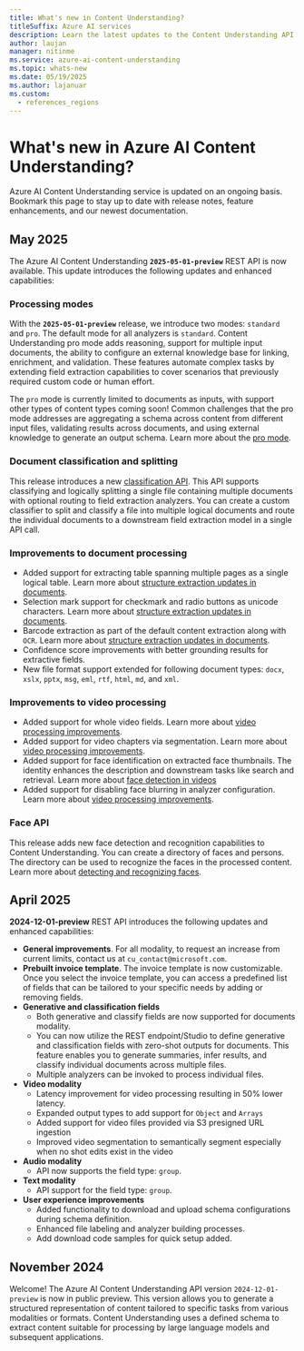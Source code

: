 ```yaml
---
title: What's new in Content Understanding?
titleSuffix: Azure AI services
description: Learn the latest updates to the Content Understanding API.
author: laujan
manager: nitinme
ms.service: azure-ai-content-understanding
ms.topic: whats-new
ms.date: 05/19/2025
ms.author: lajanuar
ms.custom:
  - references_regions
---
```


# What's new in Azure AI Content Understanding?

Azure AI Content Understanding service is updated on an ongoing basis. Bookmark this page to stay up to date with release notes, feature enhancements, and our newest documentation.

## May 2025

The Azure AI Content Understanding **`2025-05-01-preview`** REST API is now available. This update introduces the following updates and enhanced capabilities:

### Processing modes

With the **`2025-05-01-preview`** release, we introduce two modes: `standard` and `pro`.
The default mode for all analyzers is `standard`.
Content Understanding pro mode adds reasoning, support for multiple input documents, the ability to configure an external knowledge base for linking, enrichment, and validation.
These features automate complex tasks by extending field extraction capabilities to cover scenarios that previously required custom code or human effort.

The `pro` mode is currently limited to documents as inputs, with support other types of content types coming soon!
Common challenges that the pro mode addresses are aggregating a schema across content from different input files, validating results across documents, and using external knowledge to generate an output schema.
Learn more about the [pro mode](concepts/standard-pro-modes.md).

### Document classification and splitting

This release introduces a new [classification API](concepts/classifier.md). This API supports classifying and logically splitting a single file containing multiple documents with optional routing to field extraction analyzers. You can create a custom classifier to split and classify a file into multiple logical documents and route the individual documents to a downstream field extraction model in a single API call.

### Improvements to document processing

* Added support for extracting table spanning multiple pages as a single logical table. Learn more about [structure extraction updates in documents](document/elements.md).
* Selection mark support for checkmark and radio buttons as unicode characters. Learn more about [structure extraction updates in documents](document/elements.md).
* Barcode extraction as part of the default content extraction along with `OCR`. Learn more about [structure extraction updates in documents](document/elements.md).
* Confidence score improvements with better grounding results for extractive fields.
* New file format support extended for following document types: `docx`, `xslx`, `pptx`, `msg`, `eml`, `rtf`, `html`, `md`, and `xml`.

### Improvements to video processing

* Added support for whole video fields. Learn more about [video processing improvements](video/overview.md#segmentation-mode).
* Added support for video chapters via segmentation. Learn more about [video processing improvements](video/overview.md#segmentation-mode).
* Added support for face identification on extracted face thumbnails. The identity enhances the description and downstream tasks like search and retrieval. Learn more about [face detection in videos](video/overview.md#content-extraction---grouping-and-identification)
* Added support for disabling face blurring in analyzer configuration. Learn more about [video processing improvements](video/overview.md#field-extraction--face-description).

### Face API

This release adds new face detection and recognition capabilities to Content Understanding. You can create a directory of faces and persons. The directory can be used to recognize the faces in the processed content. Learn more about [detecting and recognizing faces](face/overview.md).


## April 2025

**2024-12-01-preview** REST API introduces the following updates and enhanced capabilities:

* **General improvements**. For all modality, to request an increase from current limits, contact us at `cu_contact@microsoft.com`.
* **Prebuilt invoice template**. The invoice template is now customizable. Once you select the invoice template, you can access a predefined list of fields that can be tailored to your specific needs by adding or removing fields.
* **Generative and classification fields**
  * Both generative and classify fields are now supported for documents modality.
  * You can now utilize the REST endpoint/Studio to define generative and classification fields with zero-shot outputs for documents. This feature enables you to generate summaries, infer results, and classify individual documents across multiple files.
  * Multiple analyzers can be invoked to process individual files.
* **Video modality**
  * Latency improvement for video processing resulting in 50% lower latency.
  * Expanded output types to add support for `Object` and `Arrays`
  * Added support for video files provided via S3 presigned URL ingestion
  * Improved video segmentation to semantically segment especially when no shot edits exist in the video
* **Audio modality**
  * API now supports the field type: `group`.
* **Text modality**
  * API support for the field type: `group`.
* **User experience improvements**
  * Added functionality to download and upload schema configurations during schema definition.
  * Enhanced file labeling and analyzer building processes.
  * Add download code samples for quick setup added.

## November 2024

Welcome! The Azure AI Content Understanding API version `2024-12-01-preview` is now in public preview. This version allows you to generate a structured representation of content tailored to specific tasks from various modalities or formats. Content Understanding uses a defined schema to extract content suitable for processing by large language models and subsequent applications.
